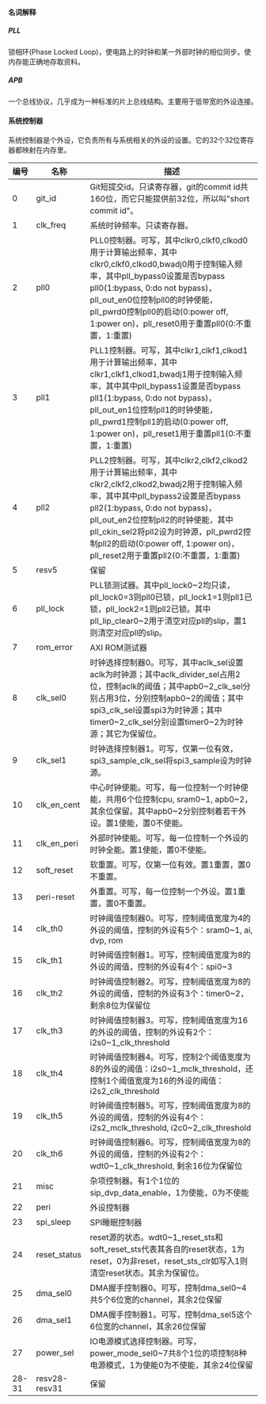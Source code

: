 #### 名词解释

##### PLL

锁相环(Phase Locked Loop)，使电路上的时钟和某一外部时钟的相位同步。使内存能正确地存取资料。

##### APB

一个总线协议，几乎成为一种标准的片上总线结构。主要用于低带宽的外设连接。

#### 系统控制器

系统控制器是个外设，它负责所有与系统相关的外设的设置。它的32个32位寄存器都映射在内存里。

| 编号  | 名称          | 描述                                                         |
| ----- | ------------- | ------------------------------------------------------------ |
| 0     | git_id        | Git短提交id。只读寄存器，git的commit id共160位，而它只能提供前32位，所以叫"short commit id"。 |
| 1     | clk_freq      | 系统时钟频率。只读寄存器。                                   |
| 2     | pll0          | PLL0控制器。可写，其中clkr0,clkf0,clkod0用于计算输出频率，其中clkr0,clkf0,clkod0,bwadj0用于控制输入频率，其中pll_bypass0设置是否bypass pll0(1:bypass, 0:do not bypass)，pll_out_en0位控制pll0的时钟使能，pll_pwrd0控制pll0的启动(0:power off, 1:power on)，pll_reset0用于重置pll0(0:不重置，1:重置) |
| 3     | pll1          | PLL1控制器。可写，其中clkr1,clkf1,clkod1用于计算输出频率，其中clkr1,clkf1,clkod1,bwadj1用于控制输入频率，其中其中pll_bypass1设置是否bypass pll1(1:bypass, 0:do not bypass)，pll_out_en1位控制pll1的时钟使能，pll_pwrd1控制pll1的启动(0:power off, 1:power on)，pll_reset1用于重置pll1(0:不重置，1:重置) |
| 4     | pll2          | PLL2控制器。可写，其中clkr2,clkf2,clkod2用于计算输出频率，其中clkr2,clkf2,clkod2,bwadj2用于控制输入频率，其中其中pll_bypass2设置是否bypass pll2(1:bypass, 0:do not bypass)，pll_out_en2位控制pll2的时钟使能，其中pll_ckin_sel2将pll2设为时钟源，pll_pwrd2控制pll2的启动(0:power off, 1:power on)，pll_reset2用于重置pll2(0:不重置，1:重置) |
| 5     | resv5         | 保留                                                         |
| 6     | pll_lock      | PLL锁测试器。其中pll_lock0~2均只读，pll_lock0=3则pll0已锁，pll_lock1=1则pll1已锁，pll_lock2=1则pll2已锁。其中pll_lip_clear0~2用于清空对应pll的slip，置1则清空对应pll的slip。 |
| 7     | rom_error     | AXI ROM测试器                                                |
| 8     | clk_sel0      | 时钟选择控制器0。可写，其中aclk_sel设置aclk为时钟源；其中aclk_divider_sel占用2位，控制aclk的阈值；其中apb0~2_clk_sel分别占用3位，分别控制apb0~2的阈值；其中spi3_clk_sel设置spi3为时钟源；其中timer0~2_clk_sel分别设置timer0~2为时钟源；其它为保留位。 |
| 9     | clk_sel1      | 时钟选择控制器1。可写，仅第一位有效，spi3_sample_clk_sel将spi3_sample设为时钟源。 |
| 10    | clk_en_cent   | 中心时钟使能。可写，每一位控制一个时钟使能，共用6个位控制cpu, sram0~1, apb0~2，其余位保留。其中apb0~2分别控制着若干外设。置1使能，置0不使能。 |
| 11    | clk_en_peri   | 外部时钟使能。可写，每一位控制一个外设的时钟全能。置1使能，置0不使能。 |
| 12    | soft_reset    | 软重置。可写，仅第一位有效。置1重置，置0不重置。             |
| 13    | peri-reset    | 外重置。可写，每一位控制一个外设。置1重置，置0不重置。       |
| 14    | clk_th0       | 时钟阈值控制器0。可写，控制阈值宽度为4的外设的阈值，控制的外设有5个：sram0~1, ai, dvp, rom |
| 15    | clk_th1       | 时钟阈值控制器1。可写，控制阈值宽度为8的外设的阈值，控制的外设有4个：spi0~3 |
| 16    | clk_th2       | 时钟阈值控制器2。可写，控制阈值宽度为8的外设的阈值，控制的外设有3个：timer0~2，剩余8位为保留位 |
| 17    | clk_th3       | 时钟阈值控制器3。可写，控制阈值宽度为16的外设的阈值，控制的外设有2个：i2s0~1_clk_threshold |
| 18    | clk_th4       | 时钟阈值控制器4。可写，控制2个阈值宽度为8的外设的阈值：i2s0~1_mclk_threshold，还控制1个阈值宽度为16的外设的阈值：i2s2_clk_threshold |
| 19    | clk_th5       | 时钟阈值控制器5。可写，控制阈值宽度为8的外设的阈值，控制的外设有4个：i2s2_mclk_threshold, i2c0~2_clk_threshold |
| 20    | clk_th6       | 时钟阈值控制器6。可写，控制阈值宽度为8的外设的阈值，控制的外设有2个：wdt0~1_clk_threshold, 剩余16位为保留位 |
| 21    | misc          | 杂项控制器。有1个1位的sip_dvp_data_enable，1为使能，0为不使能 |
| 22    | peri          | 外设控制器                                                   |
| 23    | spi_sleep     | SPI睡眠控制器                                                |
| 24    | reset_status  | reset源的状态。wdt0~1_reset_sts和soft_reset_sts代表其各自的reset状态，1为reset，0为非reset，reset_sts_clr如写入1则清空reset状态。其余为保留位。 |
| 25    | dma_sel0      | DMA握手控制器0。可写，控制dma_sel0~4共5个6位宽的channel，其余2位保留 |
| 26    | dma_sel1      | DMA握手控制器1。可写，控制dma_sel5这个6位宽的channel，其余26位保留 |
| 27    | power_sel     | IO电源模式选择控制器。可写，power_mode_sel0~7共8个1位的项控制8种电源模式，1为使能0为不使能，其余24位保留 |
| 28-31 | resv28-resv31 | 保留                                                         |


